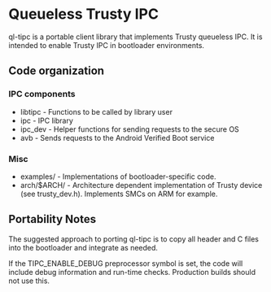 # Queueless Trusty IPC

ql-tipc is a portable client library that implements Trusty queueless IPC.
It is intended to enable Trusty IPC in bootloader environments.

## Code organization

### IPC components

- libtipc - Functions to be called by library user
- ipc - IPC library
- ipc_dev - Helper functions for sending requests to the secure OS
- avb - Sends requests to the Android Verified Boot service

### Misc

- examples/ - Implementations of bootloader-specific code.
- arch/$ARCH/ - Architecture dependent implementation of Trusty device
   (see trusty_dev.h). Implements SMCs on ARM for example.

## Portability Notes

The suggested approach to porting ql-tipc is to copy all header and C files
into the bootloader and integrate as needed.

If the TIPC_ENABLE_DEBUG preprocessor symbol is set, the code will include
debug information and run-time checks. Production builds should not use this.

